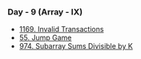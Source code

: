### Day - 9 (Array - IX)

-   [1169. Invalid Transactions](./1169_invalidTransactions.md)
-   [55. Jump Game](./55_jumpGame.md)
-   [974. Subarray Sums Divisible by K](./974_subarraySumsDivisibleByK.md)
